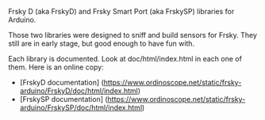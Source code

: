 Frsky D (aka FrskyD) and Frsky Smart Port (aka FrskySP) libraries for Arduino.

Those two libraries were designed to sniff and build sensors for Frsky. They still are in early stage, but good enough to have fun with.

Each library is documented. Look at doc/html/index.html in each one of them. Here is an online copy:
* [FrskyD documentation] (https://www.ordinoscope.net/static/frsky-arduino/FrskyD/doc/html/index.html)
* [FrskySP documentation] (https://www.ordinoscope.net/static/frsky-arduino/FrskySP/doc/html/index.html)
